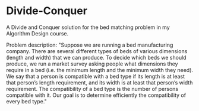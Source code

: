 # Divide-Conquer
A Divide and Conquer solution for the bed matching problem in my Algorithm Design course.

Problem description: "Suppose we are running a bed manufacturing company. There are several different types of beds of various
dimensions (length and width) that we can produce. To decide which beds we should produce, we run
a market survey asking people what dimensions they require in a bed (i.e. the minimum length and
the minimum width they need). We say that a person is compatible with a bed type if its length is
at least that person’s length requirement, and its width is at least that person’s width requirement.
The compatibility of a bed type is the number of persons compatible with it. Our goal is to determine
efficiently the compatibility of every bed type."
